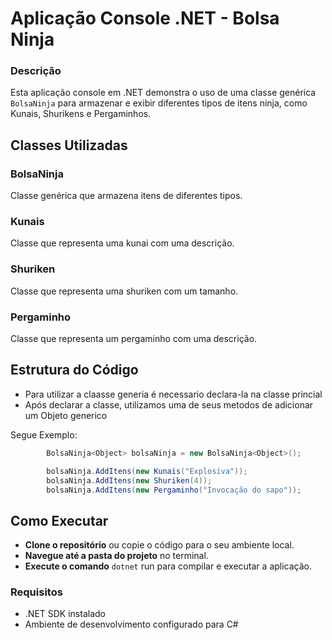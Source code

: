 # Aplicação Console .NET - Bolsa Ninja

### Descrição
Esta aplicação console em .NET demonstra o uso de uma classe genérica `BolsaNinja` para armazenar e exibir diferentes tipos de itens ninja, como Kunais, Shurikens e Pergaminhos.

## Classes Utilizadas

### BolsaNinja
Classe genérica que armazena itens de diferentes tipos.

### Kunais
Classe que representa uma kunai com uma descrição.

### Shuriken
Classe que representa uma shuriken com um tamanho.

### Pergaminho
Classe que representa um pergaminho com uma descrição.

## Estrutura do Código

- Para utilizar a claasse generia é necessario declara-la na classe princial
- Após declarar a classe, utilizamos uma de seus metodos de adicionar um Objeto generico

Segue Exemplo:

```csharp
        BolsaNinja<Object> bolsaNinja = new BolsaNinja<Object>();

        bolsaNinja.AddItens(new Kunais("Explosiva"));
        bolsaNinja.AddItens(new Shuriken(4));
        bolsaNinja.AddItens(new Pergaminho("Invocação do sapo"));
````

## Como Executar
- **Clone o repositório** ou copie o código para o seu ambiente local.
- **Navegue até a pasta do projeto** no terminal.
- **Execute o comando** `dotnet` run para compilar e executar a aplicação.

### Requisitos
- .NET SDK instalado
- Ambiente de desenvolvimento configurado para C#
